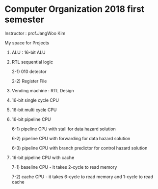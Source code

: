 # Computer Organization 2018 first semester

Instructor : prof.JangWoo Kim


My space for Projects

1. ALU : 16-bit ALU
2. RTL sequential logic

    2-1) 010 detector
  
    2-2) Register File

3. Vending machine : RTL Design
4. 16-bit single cycle CPU
5. 16-bit multi cycle CPU
6. 16-bit pipeline CPU

    6-1) pipeline CPU with stall for data hazard solution
    
    6-2) pipeline CPU with forwarding for data hazard solution
    
    6-3) pipeline CPU with branch predictor for control hazard solution

7. 16-bit pipeline CPU with cache

    7-1) baseline CPU - it takes 2-cycle to read memory
    
    7-2) cache CPU - it takes 6-cycle to read memory and 1-cycle to read cache
    
